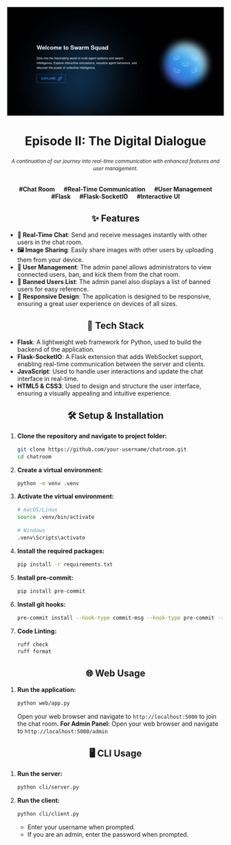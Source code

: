 <div align="center">
  <a href="https://github.com/Sang-Buster/Swarm-Squad"><img src="img/banner.png?raw=true" /></a>
  <h1>Episode II: The Digital Dialogue</h1>
  <h6><small>A continuation of our journey into real-time communication with enhanced features and user management.</small></h6>
  <p><b>#Chat Room &emsp; #Real-Time Communication &emsp; #User Management <br/>#Flask &emsp; #Flask-SocketIO &emsp; #Interactive UI</b></p>
</div>


<div align="center">
  <h2>✨ Features</h2>
</div>

* **💬 Real-Time Chat**: Send and receive messages instantly with other users in the chat room.
* **🖼️ Image Sharing**: Easily share images with other users by uploading them from your device.
* **👥 User Management**: The admin panel allows administrators to view connected users, ban, and kick them from the chat room.
* **🚫 Banned Users List**: The admin panel also displays a list of banned users for easy reference.
* **📱 Responsive Design**: The application is designed to be responsive, ensuring a great user experience on devices of all sizes.


<div align="center">
  <h2>🔧 Tech Stack</h2>
</div>

* **Flask**: A lightweight web framework for Python, used to build the backend of the application.
* **Flask-SocketIO**: A Flask extension that adds WebSocket support, enabling real-time communication between the server and clients.
* **JavaScript**: Used to handle user interactions and update the chat interface in real-time.
* **HTML5 & CSS3**: Used to design and structure the user interface, ensuring a visually appealing and intuitive experience.


<div align="center">
  <h2>🛠️ Setup & Installation</h2>
</div>

1. **Clone the repository and navigate to project folder:**
   ```bash
   git clone https://github.com/your-username/chatroom.git
   cd chatroom
   ```

2. **Create a virtual environment:**
   ```bash
   python -m venv .venv
   ```

3. **Activate the virtual environment:**
   ```bash
   # macOS/Linux
   source .venv/bin/activate
   ```

   ```bash
   # Windows
   .venv\Scripts\activate
   ```

4. **Install the required packages:**
   ```bash
   pip install -r requirements.txt
   ```

5. **Install pre-commit:**
   ```bash
   pip install pre-commit
   ```

2. **Install git hooks:**
   ```bash
   pre-commit install --hook-type commit-msg --hook-type pre-commit --hook-type pre-push
   ```

3. **Code Linting:**
   ```bash
   ruff check
   ruff format
   ```


<div align="center">
  <h2>🌐 Web Usage</h2>
</div>

1. **Run the application:**
   ```bash
   python web/app.py
   ```
   Open your web browser and navigate to `http://localhost:5000` to join the chat room.
   **For Admin Panel:** Open your web browser and navigate to `http://localhost:5000/admin`



<div align="center">
  <h2>🖥️ CLI  Usage</h2>
</div>

1. **Run the server:**
   ```bash
   python cli/server.py
   ```

2. **Run the client:**
   ```bash
   python cli/client.py
   ```

   - Enter your username when prompted.
   - If you are an admin, enter the password when prompted.
